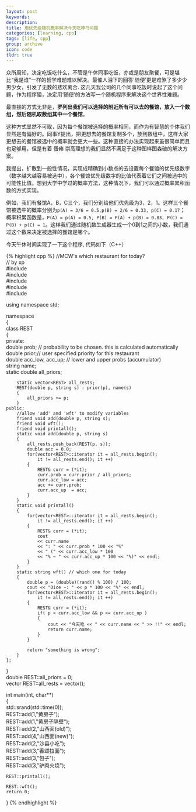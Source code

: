 ```yaml
---
layout: post
keywords: 
description: 
title: 用优先级随机概率解决今天吃神马问题
categories: [learning, cpp]
tags: [life, cpp]
group: archive
icon: code
tldr: true
---
```

众所周知，决定吃饭吃什么，不管是午休同事吃饭，亦或是朋友聚餐，可是堪比“我是谁”一样的哲学难题难以解决。最催人泪下的回答'随便’更是难煞了多少少男少女，引发了无数的悲欢离合.  这几天我公司的几个同事吃饭时说起了这个问题，作为程序猿，决定用‘随便’的方法写一个随机程序来解决这个世界性难题。

<!-- more -->

最直接的方式无非是，**罗列出我们可以选择的附近所有可以去的餐馆，放入一个数组，然后随机取数组其中一个餐馆**。

这种方式显然不可取，因为每个餐馆被选择的概率相同，而作为有智慧的个体我们显然是有偏好的。同事Y提出，把更想去的餐馆复制多个，放到数组中，这样大家更想去的餐馆被选中的概率就会更大一些。这种直接的办法实现起来虽很简单而且也足够用，但是有着 <del>蛋疼</del> 崇高理想的我们显然不满足于这种图样图森破的解决方案。

我提出，扩散到一般性情况，实现成精确到小数点的去设置每个餐馆的优先级数字（数字越大越容易被选中），各个餐馆优先级数字的比值代表着它们之间被选中的可能性比值。想到大学中学过的概率方法，这种情况下，我们可以通过概率累积函数的方式实现。

例如，我们有餐馆A，B，C三个，我们分别给他们优先级为3，2，1。这样三个餐馆被选中的概率分别为`p(A) = 3/6 = 0.5,p(B) = 2/6 = 0.33, p(C) = 0.17`；概率积累函数是，`P(A) = p(A) = 0.5, P(B) = P(A) + p(B) = 0.83, P(C) = P(B) + p(C) = 1`。这样我们通过随机数生成器生成一个0到1之间的小数，我们通过这个数来决定被选择的餐馆是哪个。

今天午休时间实现了一下这个程序, 代码如下（C++）

{% highlight cpp %}
//MCW's which restaurant for today?  
// by xp  
#include <iostream>  
#include <string>  
#include <vector>  
#include <ctime>  
#include <cstdlib>  
  
using namespace std;  
  
namespace  
{  
    class REST  
    {  
    private:  
        double prob; // probability to be chosen. this is calculated automatically  
        double prior;// user specified priority for this restaurant  
        double acc_low, acc_up; // lower and upper probs (accumulator)  
        string name;   
        static double all_priors;  
  
        static vector<REST> all_rests;  
        REST(double p, string s) : prior(p), name(s)  
        {  
            all_priors += p;  
        }  
    public:  
        //allow 'add' and 'wft' to modify variables  
        friend void add(double p, string s);  
        friend void wft();  
        friend void printall();  
        static void add(double p, string s)  
        {  
            all_rests.push_back(REST(p, s));  
            double acc = 0.0;  
            for(vector<REST>::iterator it = all_rests.begin();   
                it != all_rests.end(); it ++)  
            {  
                REST& curr = (*it);  
                curr.prob = curr.prior / all_priors;  
                curr.acc_low = acc;  
                acc += curr.prob;  
                curr.acc_up  = acc;  
            }  
        }  
        static void printall()  
        {  
            for(vector<REST>::iterator it = all_rests.begin();   
                it != all_rests.end(); it ++)  
            {  
                REST& curr = (*it);  
                cout
				<< curr.name 
				<< ": " << curr.prob * 100 << "%" 
				<< " (" << curr.acc_low * 100 
				<< "% ~ " << curr.acc_up * 100 << "%)" << endl;  
            }  
        }  
        static string wft() // which one for today  
        {  
            double p = (double)(rand() % 100) / 100;  
            cout << "Dice ~: " << p * 100 << "%" << endl;  
            for(vector<REST>::iterator it = all_rests.begin();   
                it != all_rests.end(); it ++)  
            {  
                REST& curr = (*it);  
                if( p > curr.acc_low && p <= curr.acc_up )  
                {  
                    cout << "今天吃 << " << curr.name << " >> !!" << endl;  
                    return curr.name;  
                }  
            }  
              
            return "something is wrong";  
        }  
    };  
}  
double REST::all_priors = 0;  
vector<REST> REST::all_rests = vector<REST>();  
  
int main(int, char**)  
{  
    std::srand(std::time(0));  
    REST::add(1,"黄房子");  
    REST::add(1,"黄房子隔壁");  
    REST::add(2,"山西面(old)");  
    REST::add(4,"山西面(new)");  
    REST::add(2,"沙县小吃");  
    REST::add(3,"香颂拉面");  
    REST::add(3,"包子");  
    REST::add(3,"驴肉火烧");  
      
    REST::printall();  
      
    REST::wft();  
    return 0;  
} 
{% endhighlight %}